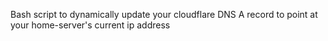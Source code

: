 Bash script to dynamically update your cloudflare DNS A record to point at your home-server's current ip address
